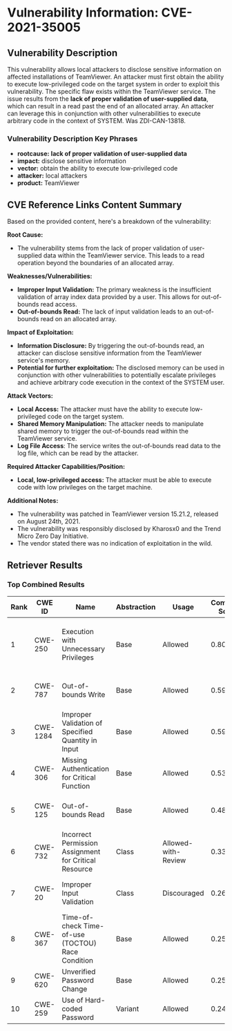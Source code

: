 # Vulnerability Information: CVE-2021-35005

## Vulnerability Description
This vulnerability allows local attackers to disclose sensitive information on affected installations of TeamViewer. An attacker must first obtain the ability to execute low-privileged code on the target system in order to exploit this vulnerability. The specific flaw exists within the TeamViewer service. The issue results from the **lack of proper validation of user-supplied data**, which can result in a read past the end of an allocated array. An attacker can leverage this in conjunction with other vulnerabilities to execute arbitrary code in the context of SYSTEM. Was ZDI-CAN-13818.

### Vulnerability Description Key Phrases
- **rootcause:** **lack of proper validation of user-supplied data**
- **impact:** disclose sensitive information
- **vector:** obtain the ability to execute low-privileged code
- **attacker:** local attackers
- **product:** TeamViewer

## CVE Reference Links Content Summary
Based on the provided content, here's a breakdown of the vulnerability:

**Root Cause:**

*   The vulnerability stems from the lack of proper validation of user-supplied data within the TeamViewer service. This leads to a read operation beyond the boundaries of an allocated array.

**Weaknesses/Vulnerabilities:**

*   **Improper Input Validation:** The primary weakness is the insufficient validation of array index data provided by a user. This allows for out-of-bounds read access.
*   **Out-of-bounds Read:** The lack of input validation leads to an out-of-bounds read on an allocated array.

**Impact of Exploitation:**

*   **Information Disclosure:** By triggering the out-of-bounds read, an attacker can disclose sensitive information from the TeamViewer service's memory.
*   **Potential for further exploitation:** The disclosed memory can be used in conjunction with other vulnerabilities to potentially escalate privileges and achieve arbitrary code execution in the context of the SYSTEM user.

**Attack Vectors:**

*   **Local Access:** The attacker must have the ability to execute low-privileged code on the target system.
*   **Shared Memory Manipulation:** The attacker needs to manipulate shared memory to trigger the out-of-bounds read within the TeamViewer service.
*   **Log File Access**:  The service writes the out-of-bounds read data to the log file, which can be read by the attacker.

**Required Attacker Capabilities/Position:**

*   **Local, low-privileged access:** The attacker must be able to execute code with low privileges on the target machine.

**Additional Notes:**

*   The vulnerability was patched in TeamViewer version 15.21.2, released on August 24th, 2021.
*   The vulnerability was responsibly disclosed by Kharosx0 and the Trend Micro Zero Day Initiative.
*   The vendor stated there was no indication of exploitation in the wild.

## Retriever Results

### Top Combined Results

| Rank | CWE ID | Name | Abstraction | Usage | Combined Score | Retrievers | Individual Scores |
|------|--------|------|-------------|-------|---------------|------------|-------------------|
| 1 | CWE-250 | Execution with Unnecessary Privileges | Base | Allowed | 0.8035 | dense, sparse, graph | dense: 0.597, sparse: 0.496, graph: 0.618 |
| 2 | CWE-787 | Out-of-bounds Write | Base | Allowed | 0.5927 | sparse, graph | sparse: 0.500, graph: 0.857 |
| 3 | CWE-1284 | Improper Validation of Specified Quantity in Input | Base | Allowed | 0.5905 | sparse, graph | sparse: 0.481, graph: 0.882 |
| 4 | CWE-306 | Missing Authentication for Critical Function | Base | Allowed | 0.5360 | dense, sparse | dense: 0.560, sparse: 0.447 |
| 5 | CWE-125 | Out-of-bounds Read | Base | Allowed | 0.4851 | sparse, graph | sparse: 0.453, graph: 0.631 |
| 6 | CWE-732 | Incorrect Permission Assignment for Critical Resource | Class | Allowed-with-Review | 0.3375 | dense, sparse | dense: 0.587, sparse: 0.491 |
| 7 | CWE-20 | Improper Input Validation | Class | Discouraged | 0.2621 | dense, sparse | dense: 0.563, sparse: 0.531 |
| 8 | CWE-367 | Time-of-check Time-of-use (TOCTOU) Race Condition | Base | Allowed | 0.2580 | sparse | sparse: 0.451 |
| 9 | CWE-620 | Unverified Password Change | Base | Allowed | 0.2528 | sparse | sparse: 0.442 |
| 10 | CWE-259 | Use of Hard-coded Password | Variant | Allowed | 0.2449 | sparse | sparse: 0.464 |

